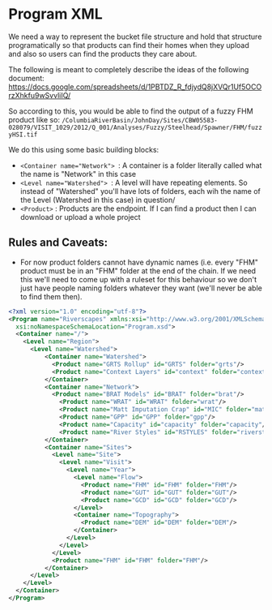 # Program XML

We need a way to represent the bucket file structure and hold that structure
programatically so that products can find their homes when they upload and also
so users can find the products they care about.

The following is meant to completely describe the ideas of the following document:
<https://docs.google.com/spreadsheets/d/1PBTDZ_R_fdjydQ8jXVQr1Uf5OCOrzXhkfu9wSvvliIQ/>

So according to this, you would be able to find the output of a fuzzy FHM product like so:
`/ColumbiaRiverBasin/JohnDay/Sites/CBW05583-028079/VISIT_1029/2012/Q_001/Analyses/Fuzzy/Steelhead/Spawner/FHM/fuzzyHSI.tif`

We do this using some basic building blocks:

* `<Container name="Network"> `: A container is a folder literally called what the name is "Network" in this case
* `<Level name="Watershed"> `: A level will have repeating elements. So instead of "Watershed" you'll have lots
     of folders, each wih the name of the Level (Watershed in this case) in question/
* `<Product>` : Products are the endpoint. If I can find a product then I can download or upload a whole project

## Rules and Caveats:

* For now product folders cannot have dynamic names (i.e. every "FHM" product must be in an "FHM" folder at the end of the chain. If we need this we'll need to come up with a ruleset for this behaviour so we don't just have people naming folders whatever they want (we'll never be able to find them then).

```xml
<?xml version="1.0" encoding="utf-8"?>
<Program name="Riverscapes" xmlns:xsi="http://www.w3.org/2001/XMLSchema-instance"
  xsi:noNamespaceSchemaLocation="Program.xsd">
  <Container name="/">
    <Level name="Region">
      <Level name="Watershed">
          <Container name="Watershed">
            <Product name="GRTS Rollup" id="GRTS" folder="grts"/>
            <Product name="Context Layers" id="context" folder="context_layers"/>
          </Container>
          <Container name="Network">
            <Product name="BRAT Models" id="BRAT" folder="brat"/>
              <Product name="WRAT" id="WRAT" folder="wrat"/>
              <Product name="Matt Imputation Crap" id="MIC" folder="matt_impute"/>
              <Product name="GPP" id="GPP" folder="gpp"/>
              <Product name="Capacity" id="capacity" folder="capacity"/>
              <Product name="River Styles" id="RSTYLES" folder="riverstyles"/>
          </Container>
          <Container name="Sites">
            <Level name="Site">
              <Level name="Visit">
                <Level name="Year">
                  <Level name="Flow">
                    <Product name="FHM" id="FHM" folder="FHM"/>
                    <Product name="GUT" id="GUT" folder="GUT"/>
                    <Product name="GCD" id="GCD" folder="GCD"/>
                  </Level>
                  <Container name="Topography">
                    <Product name="DEM" id="DEM" folder="DEM"/>
                  </Container>
                </Level>
              </Level>
            </Level>
            <Product name="FHM" id="FHM" folder="FHM"/>
          </Container>
      </Level>
    </Level>
  </Container>
</Program>
```

